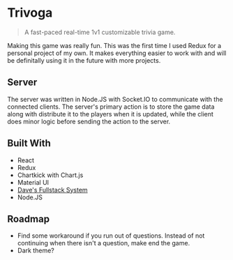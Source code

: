 # Trivoga
> A fast-paced real-time 1v1 customizable trivia game.

Making this game was really fun. This was the first time I used Redux for a personal project of my own. It makes
everything easier to work with and will be definitally using it in the future with more projects.

## Server
The server was written in Node.JS with Socket.IO to communicate with the connected clients. The server's primary action is to store the game data along with distribute it to the players when it is updated, while the client does minor logic before sending the action to the server.

## Built With
- React
- Redux
- Chartkick with Chart.js
- Material UI
- [Dave's Fullstack System](https://github.com/imdaveead/fullstack-system/)
- Node.JS

## Roadmap
- Find some workaround if you run out of questions. Instead of not continuing when there isn't a question, make end the game.
- Dark theme?
